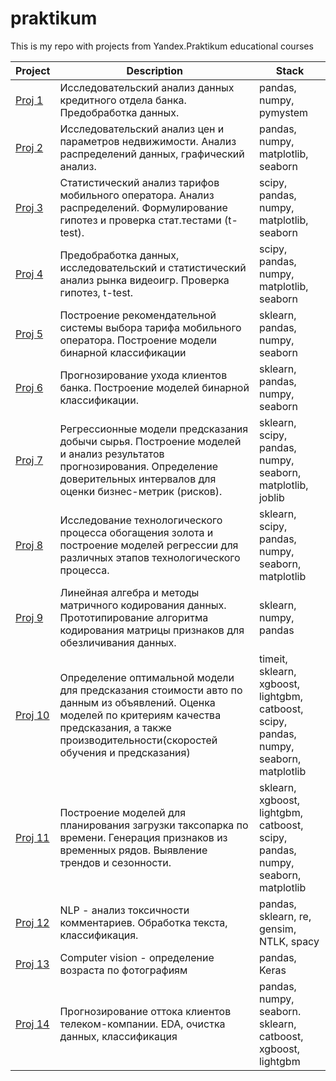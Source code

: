 # praktikum
This is my repo with projects from Yandex.Praktikum educational courses


Project | Description | Stack
--- | --- | ---
[Proj 1](https://github.com/Tricar5/praktikum/blob/main/P1_bank_preproc_data.ipynb) | Исследовательский анализ данных кредитного отдела банка. Предобработка данных. | pandas, numpy, pymystem
[Proj 2](https://github.com/Tricar5/praktikum/blob/main/P2_real_estate.ipynb) | Исследовательский анализ цен и параметров недвижимости. Анализ распределений данных, графический анализ. | pandas, numpy, matplotlib, seaborn
[Proj 3](https://github.com/Tricar5/praktikum/blob/main/P3_telecom_analytics.ipynb) | Статистический анализ тарифов мобильного оператора. Анализ распределений. Формулирование гипотез и проверка стат.тестами (t-test). | scipy, pandas, numpy, matplotlib, seaborn
[Proj 4](https://github.com/Tricar5/praktikum/blob/main/P4_game_market_analytics.ipynb) | Предобработка данных, исследовательский и статистический анализ рынка видеоигр. Проверка гипотез, t-test. | scipy, pandas, numpy, matplotlib, seaborn
[Proj 5](https://github.com/Tricar5/praktikum/blob/main/P5_telecom_tariff_recomendation.ipynb) | Построение рекомендательной системы выбора тарифа мобильного оператора. Построение модели бинарной классификации | sklearn, pandas, numpy, seaborn
[Proj 6](https://github.com/Ant1core/Praktikum/blob/master/ALL_PROJECTS/P_6_bank_customers_goaways_classifiers.ipynb) | Прогнозирование ухода клиентов банка. Построение моделей бинарной классификации. | sklearn, pandas, numpy, seaborn
[Proj 7](https://github.com/Ant1core/Praktikum/blob/master/ALL_PROJECTS/P_7_oil_extractions_regression_stats.ipynb) | Регрессионные модели предсказания добычи сырья. Построение моделей и анализ результатов прогнозирования. Определение доверительных интервалов для оценки бизнес-метрик (рисков). | sklearn, scipy, pandas, numpy, seaborn, matplotlib, joblib
[Proj 8](https://github.com/Ant1core/Praktikum/blob/master/ALL_PROJECTS/P_8_gold_recovery_project.ipynb) | Исследование технологического процесса обогащения золота и построение моделей регрессии для различных этапов технологического процесса. | sklearn, scipy, pandas, numpy, seaborn, matplotlib
[Proj 9](https://github.com/Ant1core/Praktikum/blob/master/ALL_PROJECTS/P_9_linalg_matrix_encoding.ipynb) | Линейная алгебра и методы матричного кодирования данных. Прототипирование алгоритма кодирования матрицы признаков для обезличивания данных. | sklearn, numpy, pandas
[Proj 10](https://github.com/Ant1core/Praktikum/blob/master/ALL_PROJECTS/P_10_cars_price_GBM.ipynb) | Определение оптимальной модели для предсказания стоимости авто по данным из объявлений. Оценка моделей по критериям качества предсказания, а также производительности(скоростей обучения и предсказания) | timeit, sklearn, xgboost, lightgbm, catboost, scipy, pandas, numpy, seaborn, matplotlib
[Proj 11](https://github.com/Ant1core/Praktikum/blob/master/ALL_PROJECTS/P_11_airport_taxi_timelines.ipynb) | Построение моделей для планирования загрузки таксопарка по времени. Генерация признаков из временных рядов. Выявление трендов и сезонности. |  sklearn, xgboost, lightgbm, catboost, scipy, pandas, numpy, seaborn, matplotlib
[Proj 12](https://github.com/Ant1core/Praktikum/blob/master/ALL_PROJECTS/P_12_toxic_comments_classification_2.ipynb) | NLP - анализ токсичности комментариев. Обработка текста, классификация. | pandas, sklearn, re, gensim, NTLK, spacy
[Proj 13](https://github.com/Ant1core/Praktikum/blob/master/ALL_PROJECTS/P_13_photo_age_recognition.ipynb) | Computer vision - определение возраста по фотографиям | pandas, Keras
[Proj 14](https://github.com/Ant1core/Praktikum/blob/master/ALL_PROJECTS/P_14_customer_goaway.ipynb) | Прогнозирование оттока клиентов телеком-компании. EDA, очистка данных, классификация | pandas, numpy, seaborn. sklearn, catboost, xgboost, lightgbm
